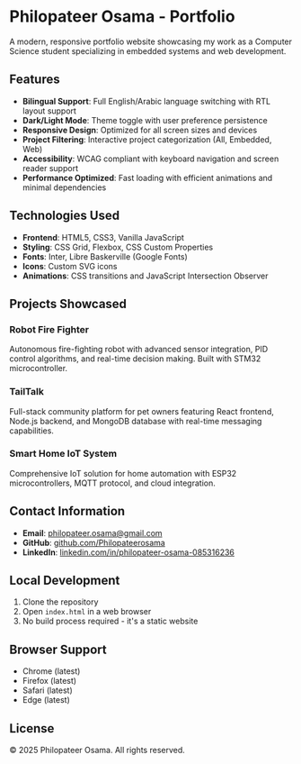 # Philopateer Osama - Portfolio

A modern, responsive portfolio website showcasing my work as a Computer Science student specializing in embedded systems and web development.

## Features

- **Bilingual Support**: Full English/Arabic language switching with RTL layout support
- **Dark/Light Mode**: Theme toggle with user preference persistence
- **Responsive Design**: Optimized for all screen sizes and devices
- **Project Filtering**: Interactive project categorization (All, Embedded, Web)
- **Accessibility**: WCAG compliant with keyboard navigation and screen reader support
- **Performance Optimized**: Fast loading with efficient animations and minimal dependencies

## Technologies Used

- **Frontend**: HTML5, CSS3, Vanilla JavaScript
- **Styling**: CSS Grid, Flexbox, CSS Custom Properties
- **Fonts**: Inter, Libre Baskerville (Google Fonts)
- **Icons**: Custom SVG icons
- **Animations**: CSS transitions and JavaScript Intersection Observer

## Projects Showcased

### Robot Fire Fighter
Autonomous fire-fighting robot with advanced sensor integration, PID control algorithms, and real-time decision making. Built with STM32 microcontroller.

### TailTalk
Full-stack community platform for pet owners featuring React frontend, Node.js backend, and MongoDB database with real-time messaging capabilities.

### Smart Home IoT System
Comprehensive IoT solution for home automation with ESP32 microcontrollers, MQTT protocol, and cloud integration.

## Contact Information

- **Email**: philopateer.osama@gmail.com
- **GitHub**: [github.com/Philopateerosama](https://github.com/Philopateerosama)
- **LinkedIn**: [linkedin.com/in/philopateer-osama-085316236](https://www.linkedin.com/in/philopateer-osama-085316236/)

## Local Development

1. Clone the repository
2. Open `index.html` in a web browser
3. No build process required - it's a static website

## Browser Support

- Chrome (latest)
- Firefox (latest)
- Safari (latest)
- Edge (latest)

## License

© 2025 Philopateer Osama. All rights reserved.
